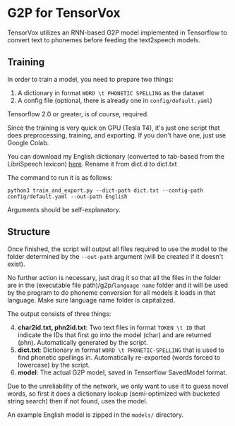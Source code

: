 ﻿#  G2P for TensorVox
TensorVox utilizes an RNN-based G2P model implemented in Tensorflow to convert text to phonemes before feeding the text2speech models.

## Training
In order to train a model, you need to prepare two things:
1. A dictionary in format `WORD \t PHONETIC SPELLING` as the dataset
2. A config file (optional, there is already one in `config/default.yaml`)

Tensorflow 2.0 or greater, is of course, required.

Since the training is very quick on GPU (Tesla T4), it's just one script that does preprocessing, training, and exporting. If you don't have one, just use Google Colab.

You can download my English dictionary (converted to tab-based from the LibriSpeech lexicon) [here](https://drive.google.com/file/d/19cnHM3-Zsc7uRJ2scUPNMNoSlyXuaGNe/view?usp=sharing).
Rename it from dict.d to dict.txt

The command to run it is as follows: 

    python3 train_and_export.py --dict-path dict.txt --config-path config/default.yaml --out-path English

Arguments should be self-explanatory.

## Structure

Once finished, the script will output all files required to use the model to the folder determined by the `--out-path` argument  (will be created if it doesn't exist). 

No further action is necessary, just drag it so that all the files in the folder are in the (executable file path)/g2p/`language name` folder and it will be used by the program to do phoneme conversion for all models it loads in that language. Make sure language name folder is capitalized.

The output consists of three things:

4. **char2id.txt, phn2id.txt**: Two text files in format `TOKEN \t ID` that indicate the IDs that first go into the model (char) and are returned (phn). Automatically generated by the script.
5. **dict.txt**: Dictionary in format `WORD \t PHONETIC-SPELLING` that is used to find phonetic spellings in. Automatically re-exported (words forced to lowercase) by the script.
6. **model**: The actual G2P model, saved in Tensorflow SavedModel format.

Due to the unreliability of the network, we only want to use it to guess novel words, so first it does a dictionary lookup (semi-optimized with bucketed string search) then if not found, uses the model.

An example English model is zipped in the `models/` directory.
